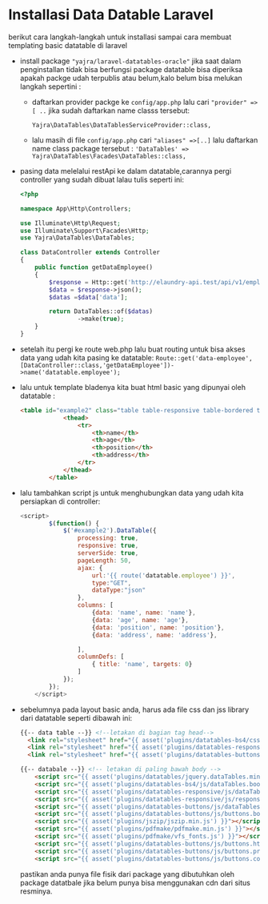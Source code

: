 # Installasi Data Datable Laravel

berikut cara langkah-langkah untuk installasi sampai cara membuat templating basic datatable di laravel

* install package `"yajra/laravel-datatables-oracle"`
  jika saat dalam penginstallan tidak bisa berfungsi package datatable bisa diperiksa apakah packge udah terpublis atau belum,kalo belum bisa melukan langkah sepertini :

  * daftarkan provider packge ke `config/app.php` lalu cari `"provider" => [ ..` jika sudah daftarkan name classs tersebut:

    `Yajra\DataTables\DataTablesServiceProvider::class,`
  * lalu masih di file `config/app.php` cari `"aliases" =>[..]` lalu daftarkan name class package tersebut :
    `'DataTables' => Yajra\DataTables\Facades\DataTables::class,`
* pasing data melelalui restApi ke dalam datatable,carannya pergi controller yang sudah dibuat lalau tulis seperti ini:

  ```php
  <?php

  namespace App\Http\Controllers;

  use Illuminate\Http\Request;
  use Illuminate\Support\Facades\Http;
  use Yajra\DataTables\DataTables;

  class DataController extends Controller
  {
      public function getDataEmployee()
      {
          $response = Http::get('http://elaundry-api.test/api/v1/employee');
          $data = $response->json();
          $datas =$data['data'];

          return DataTables::of($datas)
                  ->make(true);
      }
  }
  ```
* setelah itu pergi ke route web.php lalu buat routing untuk bisa akses data yang udah kita pasing ke datatable:
  `Route::get('data-employee', [DataController::class,'getDataEmployee'])->name('datatable.employee');`
* lalu untuk template bladenya kita buat html basic yang dipunyai oleh datatable :

  ```html
  <table id="example2" class="table table-responsive table-bordered table-hover">
              <thead>
                  <tr>
                      <th>name</th>
                      <th>age</th>
                      <th>position</th>
                      <th>address</th>
                  </tr>
              </thead>
          </table>
  ```
* lalu tambahkan script js untuk menghubungkan data yang udah kita persiapkan di controller:

  ```javascript
  <script>
          $(function() {
              $('#example2').DataTable({
                  processing: true,
                  responsive: true,
                  serverSide: true,
                  pageLength: 50,
                  ajax: {
                      url:'{{ route('datatable.employee') }}',
                      type:"GET",
                      dataType:"json"
                  },
                  columns: [
                      {data: 'name', name: 'name'},
                      {data: 'age', name: 'age'},
                      {data: 'position', name: 'position'},
                      {data: 'address', name: 'address'},

                  ],
                  columnDefs: [
                      { title: 'name', targets: 0}
                  ]
              });
          });
      </script>
  ```
* sebelumnya  pada layout basic anda, harus ada file css dan jss library dari datatable seperti dibawah ini:

  ```html
  {{-- data table --}} <!--letakan di bagian tag head--> 
    <link rel="stylesheet" href="{{ asset('plugins/datatables-bs4/css/dataTables.bootstrap4.min.css') }}">
    <link rel="stylesheet" href="{{ asset('plugins/datatables-responsive/css/responsive.bootstrap4.min.css') }}">
    <link rel="stylesheet" href="{{ asset('plugins/datatables-buttons/css/buttons.bootstrap4.min.css') }}">

  {{-- databale --}} <!-- letakan di paling bawah body -->
      <script src="{{ asset('plugins/datatables/jquery.dataTables.min.js') }}"></script>
      <script src="{{ asset('plugins/datatables-bs4/js/dataTables.bootstrap4.min.js') }}"></script>
      <script src="{{ asset('plugins/datatables-responsive/js/dataTables.responsive.min.js') }}"></script>
      <script src="{{ asset('plugins/datatables-responsive/js/responsive.bootstrap4.min.js') }}"></script>
      <script src="{{ asset('plugins/datatables-buttons/js/dataTables.buttons.min.js') }}"></script>
      <script src="{{ asset('plugins/datatables-buttons/js/buttons.bootstrap4.min.js') }}"></script>
      <script src="{{ asset('plugins/jszip/jszip.min.js') }}"></script>
      <script src="{{ asset('plugins/pdfmake/pdfmake.min.js') }}"></script>
      <script src="{{ asset('plugins/pdfmake/vfs_fonts.js') }}"></script>
      <script src="{{ asset('plugins/datatables-buttons/js/buttons.html5.min.js') }}"></script>
      <script src="{{ asset('plugins/datatables-buttons/js/buttons.print.min.js') }}"></script>
      <script src="{{ asset('plugins/datatables-buttons/js/buttons.colVis.min.js') }}"></script>
  ```
  pastikan anda punya file fisik dari package yang dibutuhkan oleh package datatbale jika belum punya bisa menggunakan cdn dari situs resminya.
